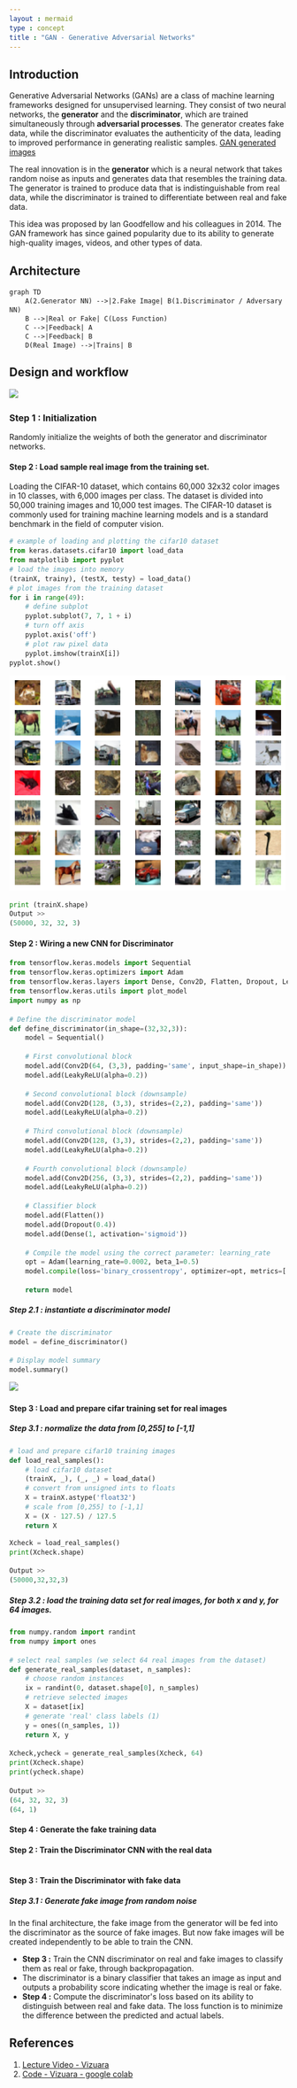 ```yaml
---
layout : mermaid
type : concept
title : "GAN - Generative Adversarial Networks"
---
```

## Introduction
Generative Adversarial Networks (GANs) are a class of machine learning frameworks designed for unsupervised learning. They consist of two neural networks, the **generator** and the **discriminator**, which are trained simultaneously through **adversarial processes**. The generator creates fake data, while the discriminator evaluates the authenticity of the data, leading to improved performance in generating realistic samples.
[GAN generated images](https://thispersondoesnotexist.com/)

The real innovation is in the **generator** which is a neural network that takes random noise as inputs and generates data that resembles the training data. The generator is trained to produce data that is indistinguishable from real data, while the discriminator is trained to differentiate between real and fake data.

This idea was proposed by Ian Goodfellow and his colleagues in 2014. The GAN framework has since gained popularity due to its ability to generate high-quality images, videos, and other types of data.

## Architecture
```mermaid
graph TD
    A(2.Generator NN) -->|2.Fake Image| B(1.Discriminator / Adversary NN)
    B -->|Real or Fake| C(Loss Function)
    C -->|Feedback| A
    C -->|Feedback| B
    D(Real Image) -->|Trains| B
```
## Design and workflow 
![](/images/genai/flow-chart-gan.svg)

### Step 1 : Initialization 
Randomly initialize the weights of both the generator and discriminator networks.

#### Step 2 : Load sample real image from the training set.
Loading the CIFAR-10 dataset, which contains 60,000 32x32 color images in 10 classes, with 6,000 images per class. The dataset is divided into 50,000 training images and 10,000 test images. The CIFAR-10 dataset is commonly used for training machine learning models and is a standard benchmark in the field of computer vision.

```python
# example of loading and plotting the cifar10 dataset
from keras.datasets.cifar10 import load_data
from matplotlib import pyplot
# load the images into memory
(trainX, trainy), (testX, testy) = load_data()
# plot images from the training dataset
for i in range(49):
	# define subplot
	pyplot.subplot(7, 7, 1 + i)
	# turn off axis
	pyplot.axis('off')
	# plot raw pixel data
	pyplot.imshow(trainX[i])
pyplot.show()

```
![](/images/genai/cifar-plot.png)

```python
print (trainX.shape)
Output >>
(50000, 32, 32, 3)
```
#### Step 2 : Wiring a new CNN for Discriminator
```python
from tensorflow.keras.models import Sequential
from tensorflow.keras.optimizers import Adam
from tensorflow.keras.layers import Dense, Conv2D, Flatten, Dropout, LeakyReLU
from tensorflow.keras.utils import plot_model
import numpy as np

# Define the discriminator model
def define_discriminator(in_shape=(32,32,3)):
    model = Sequential()

    # First convolutional block
    model.add(Conv2D(64, (3,3), padding='same', input_shape=in_shape))
    model.add(LeakyReLU(alpha=0.2))

    # Second convolutional block (downsample)
    model.add(Conv2D(128, (3,3), strides=(2,2), padding='same'))
    model.add(LeakyReLU(alpha=0.2))

    # Third convolutional block (downsample)
    model.add(Conv2D(128, (3,3), strides=(2,2), padding='same'))
    model.add(LeakyReLU(alpha=0.2))

    # Fourth convolutional block (downsample)
    model.add(Conv2D(256, (3,3), strides=(2,2), padding='same'))
    model.add(LeakyReLU(alpha=0.2))

    # Classifier block
    model.add(Flatten())
    model.add(Dropout(0.4))
    model.add(Dense(1, activation='sigmoid'))

    # Compile the model using the correct parameter: learning_rate
    opt = Adam(learning_rate=0.0002, beta_1=0.5)
    model.compile(loss='binary_crossentropy', optimizer=opt, metrics=['accuracy'])

    return model
```
##### Step 2.1 : instantiate a discriminator model
```python
# Create the discriminator
model = define_discriminator()

# Display model summary
model.summary()
```
![](./images/genai/discriminator-cnn-model-summary.png)

#### Step 3 : Load and prepare cifar training set for real images
##### Step 3.1 : normalize the data from [0,255] to [-1,1]
```python
# load and prepare cifar10 training images
def load_real_samples():
	# load cifar10 dataset
	(trainX, _), (_, _) = load_data()
	# convert from unsigned ints to floats
	X = trainX.astype('float32')
	# scale from [0,255] to [-1,1]
	X = (X - 127.5) / 127.5
	return X
```
```python
Xcheck = load_real_samples()
print(Xcheck.shape)

Output >>
(50000,32,32,3)
```
##### Step 3.2 : load the training data set for real images, for both x and y, for 64 images.
```python
from numpy.random import randint
from numpy import ones

# select real samples (we select 64 real images from the dataset)
def generate_real_samples(dataset, n_samples):
    # choose random instances
    ix = randint(0, dataset.shape[0], n_samples)
    # retrieve selected images
    X = dataset[ix]
    # generate 'real' class labels (1)
    y = ones((n_samples, 1))
    return X, y

Xcheck,ycheck = generate_real_samples(Xcheck, 64)
print(Xcheck.shape)
print(ycheck.shape)

Output >>
(64, 32, 32, 3)
(64, 1)
```
#### Step 4 : Generate the fake training data



#### Step 2 : Train the Discriminator CNN with the real data
```python

```
#### Step 3 : Train the Discriminator with fake data
##### Step 3.1 : Generate **fake** image from random noise
In the final architecture, the fake image from the generator will be fed into the discriminator as the source of fake images. But now fake images will be created independently to be able to train the CNN.

   - **Step 3 :** Train the CNN discriminator on real and fake images to classify them as real or fake, through backpropagation.
   - The discriminator is a binary classifier that takes an image as input and outputs a probability score indicating whether the image is real or fake.
   - **Step 4 :** Compute the discriminator's loss based on its ability to distinguish between real and fake data. The loss function is to minimize the difference between the predicted and actual labels.

## 
## References
1. [Lecture Video - Vizuara](https://youtu.be/pYEAJzEZtg4)
2. [Code - Vizuara - google colab]( https://colab.research.google.com/drive/1CaiPqCpuNEvQXAJyDLDhwKN4z3Ztr8ea?usp=sharing)
